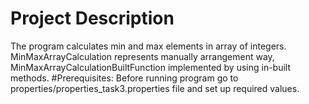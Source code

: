 # Project Description
The program calculates min and max elements in array of integers. 
MinMaxArrayCalculation represents manually arrangement way, MinMaxArrayCalculationBuiltFunction implemented by using in-built methods.
#Prerequisites: 
Before running program go to properties/properties_task3.properties file and set up required values.
